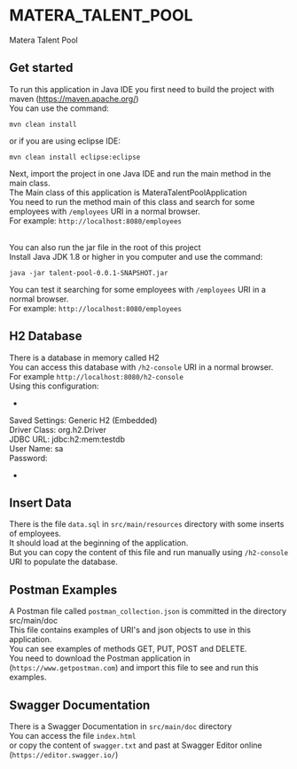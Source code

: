 # MATERA_TALENT_POOL
Matera Talent Pool

## Get started

To run this application in Java IDE you first need to build the project with maven (https://maven.apache.org/) <br/>
You can use the command: <br/>
```
mvn clean install
```
or if you are using eclipse IDE: <br/>
```
mvn clean install eclipse:eclipse
```

Next, import the project in one Java IDE and run the main method in the main class. <br/>
The Main class of this application is MateraTalentPoolApplication <br/>
You need to run the method main of this class and search for some employees with `/employees` URI in a normal browser. <br/>
For example: `http://localhost:8080/employees` <br/>
<br/>

You can also run the jar file in the root of this project <br/>
Install Java JDK 1.8 or higher in you computer and use the command: <br/>
```
java -jar talent-pool-0.0.1-SNAPSHOT.jar
```
You can test it searching for some employees with `/employees` URI in a normal browser. <br/>
For example: `http://localhost:8080/employees` <br/>

## H2 Database

There is a database in memory called H2 <br/>
You can access this database with `/h2-console` URI in a normal browser. <br/>
For example `http://localhost:8080/h2-console` <br/>
Using this configuration: <br/>
- <br/>
Saved Settings: Generic H2 (Embedded) <br/>
Driver Class: org.h2.Driver <br/>
JDBC URL: jdbc:h2:mem:testdb <br/>
User Name: sa <br/>
Password: <br/>
- <br/>

## Insert Data

There is the file `data.sql` in `src/main/resources` directory with some inserts of employees. <br/>
It should load at the beginning of the application. <br/>
But you can copy the content of this file and run manually using `/h2-console` URI to populate the database. <br/>

## Postman Examples

A Postman file called `postman_collection.json` is committed in the directory src/main/doc <br/>
This file contains examples of URI's and json objects to use in this application. <br/>
You can see examples of methods GET, PUT, POST and DELETE. <br/>
You need to download the Postman application in (`https://www.getpostman.com`) and import this file to see and run this examples.

## Swagger Documentation

There is a Swagger Documentation in `src/main/doc` directory <br/>
You can access the file `index.html` <br/>
or copy the content of `swagger.txt` and past at Swagger Editor online (`https://editor.swagger.io/`) <br/>
<br/>
